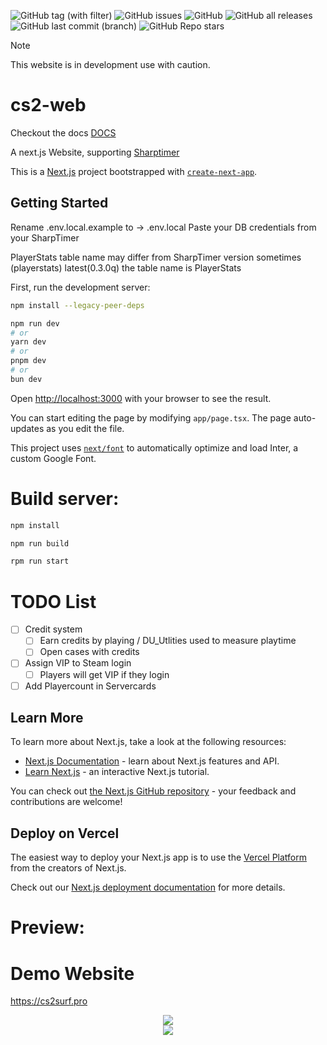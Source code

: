 ![GitHub tag (with filter)](https://img.shields.io/github/v/tag/jke-cs/cs2-web?style=for-the-badge&label=Version)
![GitHub issues](https://img.shields.io/github/issues/jke-cs/cs2-web?style=for-the-badge)
![GitHub](https://img.shields.io/github/license/jke-cs/cs2-web?style=for-the-badge)
![GitHub all releases](https://img.shields.io/github/downloads/jke-cs/cs2-web/total?style=for-the-badge)
![GitHub last commit (branch)](https://img.shields.io/github/last-commit/jke-cs/cs2-web/main?style=for-the-badge)
![GitHub Repo stars](https://img.shields.io/github/stars/jke-cs/cs2-web?style=for-the-badge)


> [!NOTE]
>This website is in development use with caution.
# cs2-web

Checkout the docs [DOCS](https://docs.cs2surf.pro)

A next.js Website,  supporting [Sharptimer ](https://github.com/Letaryat/poor-sharptimer)

This is a [Next.js](https://nextjs.org/) project bootstrapped with [`create-next-app`](https://github.com/vercel/next.js/tree/canary/packages/create-next-app).

## Getting Started

Rename .env.local.example to -> .env.local
Paste your DB credentials from your SharpTimer

PlayerStats table name may differ from SharpTimer version sometimes (playerstats) latest(0.3.0q) the table name is PlayerStats

First, run the development server:

```bash
npm install --legacy-peer-deps

npm run dev
# or
yarn dev
# or
pnpm dev
# or
bun dev
```

Open [http://localhost:3000](http://localhost:3000) with your browser to see the result.

You can start editing the page by modifying `app/page.tsx`. The page auto-updates as you edit the file.

This project uses [`next/font`](https://nextjs.org/docs/basic-features/font-optimization) to automatically optimize and load Inter, a custom Google Font.


# Build server:

```bash
npm install

npm run build

rpm run start

```


# TODO List
- [ ] Credit system
  - [ ] Earn credits by playing / DU_Utlities used to measure playtime
  - [ ] Open cases with credits
- [ ] Assign VIP to Steam login
  - [ ] Players will get VIP if they login
- [ ] Add Playercount in Servercards

## Learn More

To learn more about Next.js, take a look at the following resources:

- [Next.js Documentation](https://nextjs.org/docs) - learn about Next.js features and API.
- [Learn Next.js](https://nextjs.org/learn) - an interactive Next.js tutorial.

You can check out [the Next.js GitHub repository](https://github.com/vercel/next.js/) - your feedback and contributions are welcome!

## Deploy on Vercel

The easiest way to deploy your Next.js app is to use the [Vercel Platform](https://vercel.com/new?utm_medium=default-template&filter=next.js&utm_source=create-next-app&utm_campaign=create-next-app-readme) from the creators of Next.js.

Check out our [Next.js deployment documentation](https://nextjs.org/docs/deployment) for more details.

# Preview:

# Demo Website

https://cs2surf.pro

<div align="center">
<a href="https://i.gyazo.com/bc9c32a382042d7eb00c6f3e23a46c75.png">
<img src="https://i.gyazo.com/bc9c32a382042d7eb00c6f3e23a46c75.png" />
</a>
</div>


<div align="center">
<a href="https://i.gyazo.com/c183cf0fc8d6fcb92a6f37825ab52439.png">
<img src="https://i.gyazo.com/c183cf0fc8d6fcb92a6f37825ab52439.png" />
</a>
</div>
